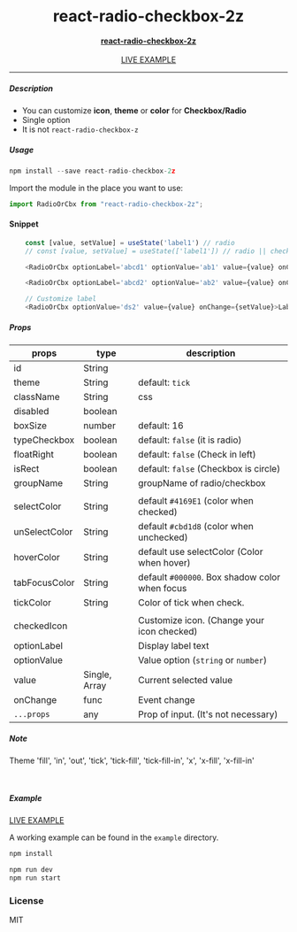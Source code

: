 <div align="center">
    <h1>react-radio-checkbox-2z</h1>
    <strong>
        <a href="https://www.npmjs.com/package/react-radio-checkbox-2z">react-radio-checkbox-2z</a>
    </strong>
    <br />
    <br />
    <a href="https://codesandbox.io/s/lljsl">LIVE EXAMPLE</a>
</div>

---

##### Description
+ You can customize <b>icon</b>, <b>theme</b> or <b>color</b> for <b>Checkbox/Radio</b>
+ Single option
+ It is not `react-radio-checkbox-z`

##### Usage
```js
npm install --save react-radio-checkbox-2z
```

Import the module in the place you want to use:
```js
import RadioOrCbx from "react-radio-checkbox-2z";
```

#### Snippet
```js
    const [value, setValue] = useState('label1') // radio
    // const [value, setValue] = useState(['label1']) // radio || checkbox

    <RadioOrCbx optionLabel='abcd1' optionValue='ab1' value={value} onChange={setValue} />

    <RadioOrCbx optionLabel='abcd2' optionValue='ab2' value={value} onChange={setValue} />

    // Customize label
    <RadioOrCbx optionValue='ds2' value={value} onChange={setValue}>Label</RadioOrCbx>
```

##### Props

| props                | type                          | description                                                                |
|----------------------|-------------------------------|----------------------------------------------------------------------------|
| id                   | String                        |                                                                            |
| theme                | String                        | default: `tick`                                                            |
| className            | String                        | css                                                                        |
| disabled             | boolean                       |                                                                            |
| boxSize              | number                        | default: 16                                                                |
| typeCheckbox         | boolean                       | default: `false` (it is radio)                                             |
| floatRight           | boolean                       | default: `false` (Check in left)                                           |
| isRect               | boolean                       | default: `false` (Checkbox is circle)                                      |
| groupName            | String                        | groupName of radio/checkbox                                                |
|                      |                               |                                                                            |
| selectColor          | String                        | default `#4169E1` (color when checked)                                     |
| unSelectColor        | String                        | default `#cbd1d8` (color when unchecked)                                   |
| hoverColor           | String                        | default  use selectColor (Color when hover)                                |
| tabFocusColor        | String                        | default `#000000`. Box shadow color when focus                             |
| tickColor            | String                        | Color of tick when check.                                                  |
|                      |                               |                                                                            |
| checkedIcon          |                               | Customize icon. (Change your icon checked)                                 |
| optionLabel          |                               | Display label text                                                         |
| optionValue          |                               | Value option (`string` or `number`)                                        |
| value        | Single, Array                 | Current selected value                                                     |
| onChange             | func                          | Event change                                                               |
| `...props`           | any                           | Prop of input. (It's not necessary)                                        |

##### Note
Theme 'fill', 'in', 'out', 'tick', 'tick-fill', 'tick-fill-in', 'x', 'x-fill', 'x-fill-in'

<br />

##### Example
<a href="https://codesandbox.io/s/lljsl">LIVE EXAMPLE</a>

A working example can be found in the `example` directory.

```js
npm install
```
```js
npm run dev
npm run start
```

### License
MIT
